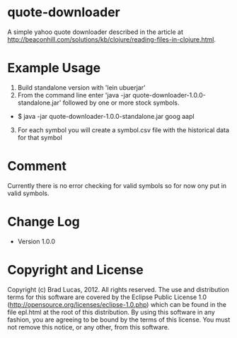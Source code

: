 quote-downloader
========================================

A simple yahoo quote downloader described in the article at http://beaconhill.com/solutions/kb/clojure/reading-files-in-clojure.html.


Example Usage
========================================

1. Build standalone version with 'lein ubuerjar'
2. From the command line enter 'java -jar quote-downloader-1.0.0-standalone.jar'
   followed by one or more stock symbols.

* $ java -jar quote-downloader-1.0.0-standalone.jar goog aapl

3. For each symbol you will create a symbol.csv file with the historical data
   for that symbol

Comment
========================================

Currently there is no error checking for valid symbols so for now ony put in valid symbols.


Change Log
========================================

* Version 1.0.0


Copyright and License
========================================

Copyright (c) Brad Lucas, 2012. All rights reserved.  The use and
distribution terms for this software are covered by the Eclipse Public
License 1.0 (http://opensource.org/licenses/eclipse-1.0.php) which can
be found in the file epl.html at the root of this distribution.
By using this software in any fashion, you are agreeing to be bound by
the terms of this license.  You must not remove this notice, or any
other, from this software.
